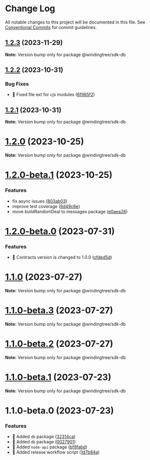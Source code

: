 # Change Log

All notable changes to this project will be documented in this file.
See [Conventional Commits](https://conventionalcommits.org) for commit guidelines.

## [1.2.3](https://github.com/windingtree/sdk/compare/@windingtree/sdk-db@1.2.2...@windingtree/sdk-db@1.2.3) (2023-11-29)

**Note:** Version bump only for package @windingtree/sdk-db





## [1.2.2](https://github.com/windingtree/sdk/compare/@windingtree/sdk-db@1.2.1...@windingtree/sdk-db@1.2.2) (2023-10-31)

### Bug Fixes

- 🐛 Fixed file ext for cjs modules ([6f985f2](https://github.com/windingtree/sdk/commit/6f985f2a6b076abdf145176d5036fe89267f2c5a))

## [1.2.1](https://github.com/windingtree/sdk/compare/@windingtree/sdk-db@1.2.0...@windingtree/sdk-db@1.2.1) (2023-10-31)

**Note:** Version bump only for package @windingtree/sdk-db

# [1.2.0](https://github.com/windingtree/sdk/compare/@windingtree/sdk-db@1.2.0-beta.1...@windingtree/sdk-db@1.2.0) (2023-10-25)

**Note:** Version bump only for package @windingtree/sdk-db

# [1.2.0-beta.1](https://github.com/windingtree/sdk/compare/@windingtree/sdk-db@1.2.0-beta.0...@windingtree/sdk-db@1.2.0-beta.1) (2023-10-25)

### Features

- fix async issues ([803ab03](https://github.com/windingtree/sdk/commit/803ab03f1b5d176844247c2d065dfadabc12355f))
- improve test coverage ([9d49c6e](https://github.com/windingtree/sdk/commit/9d49c6e2e172cce2c6eb320a3f0e4b097d8e83a8))
- move buildRandomDeal to messages package ([e0aea26](https://github.com/windingtree/sdk/commit/e0aea265f62cd5ca91b259c6f683a596ceb3ddd4))

# [1.2.0-beta.0](https://github.com/windingtree/sdk/compare/@windingtree/sdk-db@1.1.0...@windingtree/sdk-db@1.2.0-beta.0) (2023-07-31)

### Features

- 🎸 Contracts version is changed to 1.0.0 ([cfded5d](https://github.com/windingtree/sdk/commit/cfded5d7ade0058f62db2284474d169edf3dc273))

# [1.1.0](https://github.com/windingtree/sdk/compare/@windingtree/sdk-db@1.1.0-beta.3...@windingtree/sdk-db@1.1.0) (2023-07-27)

**Note:** Version bump only for package @windingtree/sdk-db

# [1.1.0-beta.3](https://github.com/windingtree/sdk/compare/@windingtree/sdk-db@1.1.0-beta.2...@windingtree/sdk-db@1.1.0-beta.3) (2023-07-27)

**Note:** Version bump only for package @windingtree/sdk-db

# [1.1.0-beta.2](https://github.com/windingtree/sdk/compare/@windingtree/sdk-db@1.1.0-beta.1...@windingtree/sdk-db@1.1.0-beta.2) (2023-07-27)

**Note:** Version bump only for package @windingtree/sdk-db

# [1.1.0-beta.1](https://github.com/windingtree/sdk/compare/@windingtree/sdk-db@1.1.0-beta.0...@windingtree/sdk-db@1.1.0-beta.1) (2023-07-23)

**Note:** Version bump only for package @windingtree/sdk-db

# 1.1.0-beta.0 (2023-07-23)

### Features

- 🎸 Added `db` package ([32314ca](https://github.com/windingtree/sdk/commit/32314cab0a193a3a7ed348c89873e7de07ab39fa))
- 🎸 Added `db` package ([0027901](https://github.com/windingtree/sdk/commit/002790165bc6246cee22c0959cd18823cbe2def8))
- 🎸 Added `node-api` package ([bf9fabd](https://github.com/windingtree/sdk/commit/bf9fabdd9a1476c087c8308c2d46d2bfce6253d1))
- 🎸 Added release workflow script ([1d7b84a](https://github.com/windingtree/sdk/commit/1d7b84a3623848c449522c0bb2af2c5f114c8a0a))
